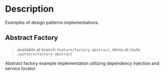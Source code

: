 # Description
Examples of design patterns implementations.

## Abstract Factory
> available at branch `feature/factory-abstract`, demo at route `/pattern/factory-abstract`

Abstract factory example implementation utilizing dependency injection and service locator.
